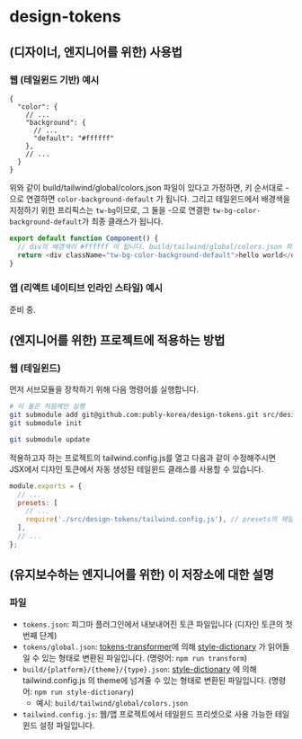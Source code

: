 # design-tokens

## (디자이너, 엔지니어를 위한) 사용법

### 웹 (테일윈드 기반) 예시

```jsonc
{
  "color": {
    // ...
    "background": {
      // ...
      "default": "#ffffff"
    },
    // ...
  }
}
```

위와 같이 build/tailwind/global/colors.json 파일이 있다고 가정하면, 키 순서대로 -으로 연결하면 `color-background-default` 가 됩니다. 그리고 테일윈드에서 배경색을 지정하기 위한 프리픽스는 `tw-bg`이므로, 그 둘을 -으로 연결한 `tw-bg-color-background-default`가 최종 클래스가 됩니다.

```typescript
export default function Component() {
  // div의 배경색이 #ffffff 이 됩니다. build/tailwind/global/colors.json 파일을 참조하세요.
  return <div className="tw-bg-color-background-default">hello world</div>
}
```

### 앱 (리액트 네이티브 인라인 스타일) 예시

준비 중.

## (엔지니어를 위한) 프로젝트에 적용하는 방법

### 웹 (테일윈드)

먼저 서브모듈을 장착하기 위해 다음 명령어를 실행합니다.

```sh
# 이 둘은 처음에만 실행
git submodule add git@github.com:publy-korea/design-tokens.git src/design-tokens
git submodule init

git submodule update
```

적용하고자 하는 프로젝트의 tailwind.config.js를 열고 다음과 같이 수정해주시면 JSX에서 디자인 토큰에서 자동 생성된 테일윈드 클래스를 사용할 수 있습니다.

```javascript
module.exports = {
  // ...
  presets: [
    // ...
    require('./src/design-tokens/tailwind.config.js'), // presets의 제일 마지막에 추가해야 우선 적용됩니다.
  ],
  // ...
};
```

## (유지보수하는 엔지니어를 위한) 이 저장소에 대한 설명

### 파일

* `tokens.json`: 피그마 플러그인에서 내보내어진 토큰 파일입니다 (디자인 토큰의 첫번째 단계)
* `tokens/global.json`: [tokens-transformer](https://www.npmjs.com/package/token-transformer)에 의해 [style-dictionary](https://www.npmjs.com/package/style-dictionary) 가 읽어들일 수 있는 형태로 변환된 파일입니다. (명령어: `npm run transform`)
* `build/{platform}/{theme}/{type}.json`: [style-dictionary](https://www.npmjs.com/package/style-dictionary) 에 의해 tailwind.config.js 의 theme에 넘겨줄 수 있는 형태로 변환된 파일입니다. (명령어: `npm run style-dictionary`)
  * 예시: `build/tailwind/global/colors.json`
* `tailwind.config.js`: 웹/앱 프로젝트에서 테일윈드 프리셋으로 사용 가능한 테일윈드 설정 파일입니다.

